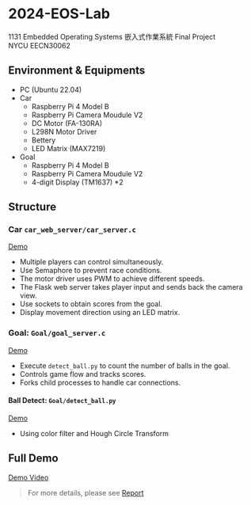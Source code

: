 # 2024-EOS-Lab
1131 Embedded Operating Systems 嵌入式作業系統 Final Project  
NYCU EECN30062

## Environment & Equipments
* PC (Ubuntu 22.04)
* Car 
    * Raspberry Pi 4 Model B
    * Raspberry Pi Camera Moudule V2
    * DC Motor (FA-130RA)
    * L298N Motor Driver
    * Bettery
    * LED Matrix (MAX7219)
* Goal
    * Raspberry Pi 4 Model B
    * Raspberry Pi Camera Moudule V2
    * 4-digit Display (TM1637) *2

## Structure
### Car `car_web_server/car_server.c`
[Demo](/ppt/car.mp4)  
* Multiple players can control simultaneously.
* Use Semaphore to prevent race conditions.
* The motor driver uses PWM to achieve different speeds.
* The Flask web server takes player input and sends back the camera view.
* Use sockets to obtain scores from the goal.
* Display movement direction using an LED matrix.
### Goal: `Goal/goal_server.c`  
[Demo](/ppt/goal_detect_ball.mp4)  
* Execute `detect_ball.py` to count the number of balls in the goal.
* Controls game flow and tracks scores.
* Forks child processes to handle car connections.
#### Ball Detect: `Goal/detect_ball.py`
[Demo](/ppt/detect_ball.mp4)
* Using color filter and Hough Circle Transform  
## Full Demo
[Demo Video](/ppt/Demo.mp4)

> For more details, please see [Report](/ppt/EOS_Final.pdf)